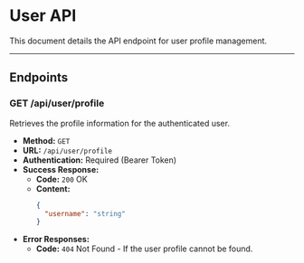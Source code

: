 # User API

This document details the API endpoint for user profile management.

---

## Endpoints

### GET /api/user/profile

Retrieves the profile information for the authenticated user.

-   **Method:** `GET`
-   **URL:** `/api/user/profile`
-   **Authentication:** Required (Bearer Token)
-   **Success Response:**
    -   **Code:** `200` OK
    -   **Content:**
        ```json
        {
          "username": "string"
        }
        ```
-   **Error Responses:**
    -   **Code:** `404` Not Found - If the user profile cannot be found.
